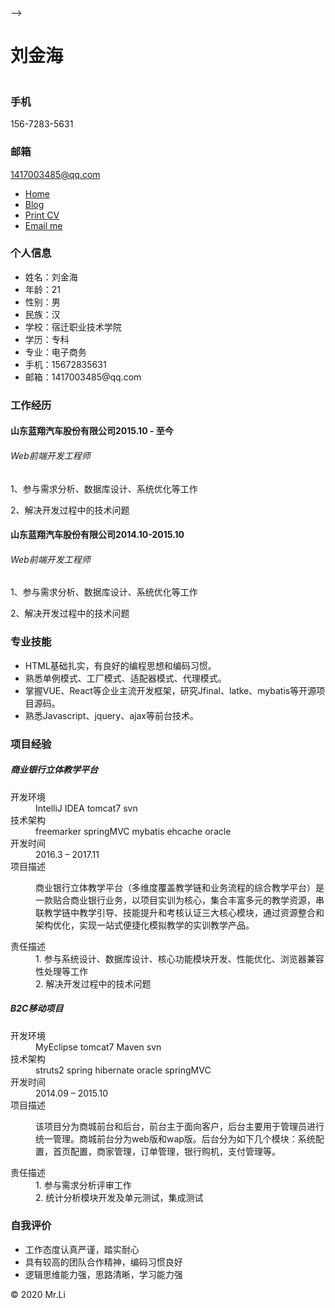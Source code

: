 <html>

<!-- <head>
    <title>resume</title>
    <meta name="viewport" content="width=device-width, initial-scale=1">
    <meta http-equiv="Content-Type" content="text/html; charset=utf-8" />
    <script type="application/x-javascript">
    addEventListener("load", function() { setTimeout(hideURLbar, 0); }, false);

    function hideURLbar() { window.scrollTo(0, 1); }
    </script>
    <link href="https://cdn.bootcss.com/bootstrap/3.1.1/css/bootstrap.min.css" rel="stylesheet">
    <link href="css/style.css" rel='stylesheet' type='text/css' />
    <link href='//fonts.googleapis.com/css?family=Ubuntu:300,400,500,700' rel='stylesheet' type='text/css'>
    <link href='//fonts.googleapis.com/css?family=Varela+Round' rel='stylesheet' type='text/css'>
    <!-- start menu -->
</head> -->

<body>
    <!-- header -->
    <div class="col-sm-3 col-md-2 sidebar">
        <div class="sidebar_top">
            <h1>刘金海</h1>
            <img src="./images/a1.jpg" alt="" />
        </div>
        <div class="details">
            <h3>手机</h3>
            <p>156-7283-5631</p>
            <h3>邮箱</h3>
            <p><a href="mailto:1417003485@qq.com">1417003485@qq.com</a></p>
        </div>
        <div class="clearfix"></div>
    </div>
    <div class="col-sm-9 col-sm-offset-3 col-md-10 col-md-offset-2 main">
        <div class="content">
            <div class="details_header">
                <ul>
                    <li><a href="//www.wfyvv.com"><span class="glyphicon glyphicon-home" aria-hidden="true"></span>Home</a></li>
                    <li><a href="/"><span class="glyphicon glyphicon-tasks " aria-hidden="true"></span>Blog</a></li>
                    <li><a href="javascript:window.print();"><span class="glyphicon glyphicon-print" aria-hidden="true"></span>Print CV</a></li>
                    <li><a href="mailto:wfyv@qq.com"><span class="glyphicon glyphicon-envelope" aria-hidden="true"></span>Email me</a></li>
                </ul>
            </div>
            <div class="item">
                <h3 class="clr clr1">个人信息</h3>
                <div class="item_detail">
                    <ul class="person_info">
                        <li>姓名：刘金海</li>
                        <li>年龄：21</li>
                        <li>性别：男</li>
                        <li>民族：汉</li>
                        <li>学校：宿迁职业技术学院</li>
                        <li>学历：专科</li>
                        <li>专业：电子商务</li>
                        <li>手机：15672835631</li>
                        <li>邮箱：1417003485@qq.com</li>
                    </ul>
                    <div class="clearfix"></div>
                </div>
            </div>
            <div class="item">
                <h3 class="clr clr2">工作经历</h3>
                <div class="item_detail">
                    <h4>山东蓝翔汽车股份有限公司<span>2015.10 - 至今</span></h4>
                    <h6>Web前端开发工程师</h6>
                    <p>1、参与需求分析、数据库设计、系统优化等工作</p>
                    <p>2、解决开发过程中的技术问题</p>
                </div>
                <div class="item_detail">
                    <h4>山东蓝翔汽车股份有限公司<span>2014.10-2015.10 </span></h4>
                    <h6>Web前端开发工程师</h6>
                    <p>1、参与需求分析、数据库设计、系统优化等工作</p>
                    <p>2、解决开发过程中的技术问题</p>
                </div>
            </div>
            <div class="item">
                <h3 class="clr clr3">专业技能</h3>
                <div class="item_detail">
                    <div class="skill">
                        <ul>
                            <li>HTML基础扎实，有良好的编程思想和编码习惯。</li>
                            <li>熟悉单例模式、工厂模式、适配器模式、代理模式。</li>
                            <li>掌握VUE、React等企业主流开发框架，研究Jfinal、latke、mybatis等开源项目源码。</li>
                            <li>熟悉Javascript、jquery、ajax等前台技术。</li>
                        </ul>
                    </div>
                </div>
            </div>
            <div class="item">
                <h3 class="clr clr4">项目经验</h3>
                <div class="item_detail">
                    <h5>商业银行立体教学平台</h5>
                    <dl class="project">
                        <dt>开发环境</dt>
                        <dd>
                            <span class="label label-default">IntelliJ IDEA</span>
                            <span class="label label-default">tomcat7</span>
                            <span class="label label-default">svn</span>
                        </dd>
                        <div class="clearfix"></div>
                        <dt>技术架构</dt>
                        <dd>
                            <span class="label label-default">freemarker</span>
                            <span class="label label-default">springMVC</span>
                            <span class="label label-default">mybatis</span>
                            <span class="label label-default">ehcache</span>
                            <span class="label label-default">oracle</span>
                        </dd>
                        <div class="clearfix"></div>
                        <dt>开发时间</dt>
                        <dd>2016.3 – 2017.11</dd>
                        <dt>项目描述</dt>
                        <dd>
                            <p>商业银行立体教学平台（多维度覆盖教学链和业务流程的综合教学平台）是一款贴合商业银行业务，以项目实训为核心，集合丰富多元的教学资源，串联教学链中教学引导、技能提升和考核认证三大核心模块，通过资源整合和架构优化，实现一站式便捷化模拟教学的实训教学产品。</p>
                        </dd>
                        <dt>责任描述</dt>
                        <dd>1. 参与系统设计、数据库设计、核心功能模块开发、性能优化、浏览器兼容性处理等工作</dd>
                        <dd>2. 解决开发过程中的技术问题</dd>
                    </dl>
                    <div class="clearfix"></div>
                </div>
                <div class="item_detail">
                    <h5>B2C移动项目</h5>
                    <dl class="project">
                        <dt>开发环境</dt>
                        <dd>
                            <span class="label label-default">MyEclipse</span>
                            <span class="label label-default">tomcat7</span>
                            <span class="label label-default">Maven</span>
                            <span class="label label-default">svn</span>
                        </dd>
                        <div class="clearfix"></div>
                        <dt>技术架构</dt>
                        <dd>
                            <span class="label label-default">struts2</span>
                            <span class="label label-default">spring</span>
                            <span class="label label-default">hibernate</span>
                            <span class="label label-default">oracle</span>
                            <span class="label label-default">springMVC</span>
                        </dd>
                        <div class="clearfix"></div>
                        <dt>开发时间</dt>
                        <dd>2014.09 – 2015.10</dd>
                        <dt>项目描述</dt>
                        <dd>
                            <p>该项目分为商城前台和后台，前台主于面向客户，后台主要用于管理员进行统一管理。商城前台分为web版和wap版。后台分为如下几个模块：系统配置，首页配置，商家管理，订单管理，银行购机，支付管理等。</p>
                        </dd>
                        <dt>责任描述</dt>
                        <dd>1. 参与需求分析评审工作</dd>
                        <dd>2. 统计分析模块开发及单元测试，集成测试</dd>
                    </dl>
                    <div class="clearfix"></div>
                </div>
            </div>
            <div class="item">
                <h3 class="clr clr5">自我评价</h3>
                <div class="item_detail">
                    <div class="skill">
                        <ul>
                            <li>工作态度认真严谨，踏实耐心</li>
                            <li>具有较高的团队合作精神，编码习惯良好</li>
                            <li>逻辑思维能力强，思路清晰，学习能力强</li>
                        </ul>
                    </div>
                </div>
            </div>
            <div class="copywrite">
                <p>© 2020 Mr.Li</p>
            </div>
        </div>
    </div>
</body>

</html>